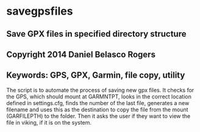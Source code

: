 # savegpsfiles #

## Save GPX files in specified directory structure ##
## Copyright 2014 Daniel Belasco Rogers ##
## Keywords: GPS, GPX, Garmin, file copy, utility ##

The script is to automate the process of saving new gpx files. It
checks for the GPS, which should mount at GARMNTPT, looks in the
correct location defined in settings.cfg, finds the number of the
last file, generates a new filename and uses this as the
destination to copy the file from the mount (GARFILEPTH) to the
folder. Then it asks the user if they want to view the file in
viking, if it is on the system.
